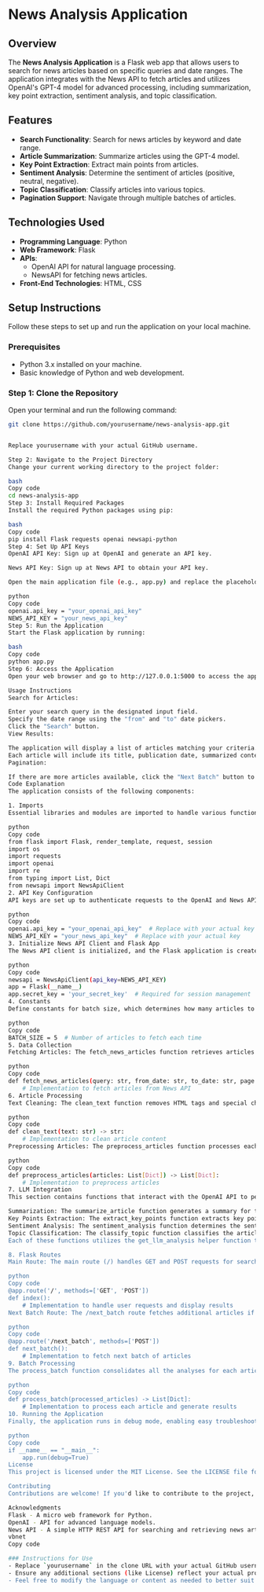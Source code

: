 # News Analysis Application

## Overview

The **News Analysis Application** is a Flask web app that allows users to search for news articles based on specific queries and date ranges. The application integrates with the News API to fetch articles and utilizes OpenAI's GPT-4 model for advanced processing, including summarization, key point extraction, sentiment analysis, and topic classification.

## Features

- **Search Functionality**: Search for news articles by keyword and date range.
- **Article Summarization**: Summarize articles using the GPT-4 model.
- **Key Point Extraction**: Extract main points from articles.
- **Sentiment Analysis**: Determine the sentiment of articles (positive, neutral, negative).
- **Topic Classification**: Classify articles into various topics.
- **Pagination Support**: Navigate through multiple batches of articles.

## Technologies Used

- **Programming Language**: Python
- **Web Framework**: Flask
- **APIs**:
  - OpenAI API for natural language processing.
  - NewsAPI for fetching news articles.
- **Front-End Technologies**: HTML, CSS

## Setup Instructions

Follow these steps to set up and run the application on your local machine.

### Prerequisites

- Python 3.x installed on your machine.
- Basic knowledge of Python and web development.

### Step 1: Clone the Repository

Open your terminal and run the following command:

```bash
git clone https://github.com/yourusername/news-analysis-app.git


Replace yourusername with your actual GitHub username.

Step 2: Navigate to the Project Directory
Change your current working directory to the project folder:

bash
Copy code
cd news-analysis-app
Step 3: Install Required Packages
Install the required Python packages using pip:

bash
Copy code
pip install Flask requests openai newsapi-python
Step 4: Set Up API Keys
OpenAI API Key: Sign up at OpenAI and generate an API key.

News API Key: Sign up at News API to obtain your API key.

Open the main application file (e.g., app.py) and replace the placeholders with your actual API keys:

python
Copy code
openai.api_key = "your_openai_api_key"
NEWS_API_KEY = "your_news_api_key"
Step 5: Run the Application
Start the Flask application by running:

bash
Copy code
python app.py
Step 6: Access the Application
Open your web browser and go to http://127.0.0.1:5000 to access the application.

Usage Instructions
Search for Articles:

Enter your search query in the designated input field.
Specify the date range using the "from" and "to" date pickers.
Click the "Search" button.
View Results:

The application will display a list of articles matching your criteria.
Each article will include its title, publication date, summarized content, key points, sentiment analysis, topic classification, and a link to the original source.
Pagination:

If there are more articles available, click the "Next Batch" button to fetch and view additional articles.
Code Explanation
The application consists of the following components:

1. Imports
Essential libraries and modules are imported to handle various functionalities:

python
Copy code
from flask import Flask, render_template, request, session
import os
import requests
import openai
import re
from typing import List, Dict
from newsapi import NewsApiClient
2. API Key Configuration
API keys are set up to authenticate requests to the OpenAI and News API services:

python
Copy code
openai.api_key = "your_openai_api_key"  # Replace with your actual key
NEWS_API_KEY = "your_news_api_key"  # Replace with your actual key
3. Initialize News API Client and Flask App
The News API client is initialized, and the Flask application is created:

python
Copy code
newsapi = NewsApiClient(api_key=NEWS_API_KEY)
app = Flask(__name__)
app.secret_key = 'your_secret_key'  # Required for session management
4. Constants
Define constants for batch size, which determines how many articles to fetch at a time:

python
Copy code
BATCH_SIZE = 5  # Number of articles to fetch each time
5. Data Collection
Fetching Articles: The fetch_news_articles function retrieves articles from the News API based on user-defined parameters:

python
Copy code
def fetch_news_articles(query: str, from_date: str, to_date: str, page: int) -> List[Dict]:
    # Implementation to fetch articles from News API
6. Article Processing
Text Cleaning: The clean_text function removes HTML tags and special characters from article content:

python
Copy code
def clean_text(text: str) -> str:
    # Implementation to clean article content
Preprocessing Articles: The preprocess_articles function processes each article for further analysis:

python
Copy code
def preprocess_articles(articles: List[Dict]) -> List[Dict]:
    # Implementation to preprocess articles
7. LLM Integration
This section contains functions that interact with the OpenAI API to perform various analyses on the articles:

Summarization: The summarize_article function generates a summary for the article content.
Key Points Extraction: The extract_key_points function extracts key points from the article.
Sentiment Analysis: The sentiment_analysis function determines the sentiment of the article.
Topic Classification: The classify_topic function classifies the article's topic.
Each of these functions utilizes the get_llm_analysis helper function to communicate with the GPT-4 model.

8. Flask Routes
Main Route: The main route (/) handles GET and POST requests for searching articles:

python
Copy code
@app.route('/', methods=['GET', 'POST'])
def index():
    # Implementation to handle user requests and display results
Next Batch Route: The /next_batch route fetches additional articles if available:

python
Copy code
@app.route('/next_batch', methods=['POST'])
def next_batch():
    # Implementation to fetch next batch of articles
9. Batch Processing
The process_batch function consolidates all the analyses for each article and prepares the results for rendering:

python
Copy code
def process_batch(processed_articles) -> List[Dict]:
    # Implementation to process each article and generate results
10. Running the Application
Finally, the application runs in debug mode, enabling easy troubleshooting during development:

python
Copy code
if __name__ == "__main__":
    app.run(debug=True)
License
This project is licensed under the MIT License. See the LICENSE file for details.

Contributing
Contributions are welcome! If you'd like to contribute to the project, please fork the repository and submit a pull request.

Acknowledgments
Flask - A micro web framework for Python.
OpenAI - API for advanced language models.
News API - A simple HTTP REST API for searching and retrieving news articles.
vbnet
Copy code

### Instructions for Use
- Replace `yourusername` in the clone URL with your actual GitHub username.
- Ensure any additional sections (like License) reflect your actual project's structure and files.
- Feel free to modify the language or content as needed to better suit your st
